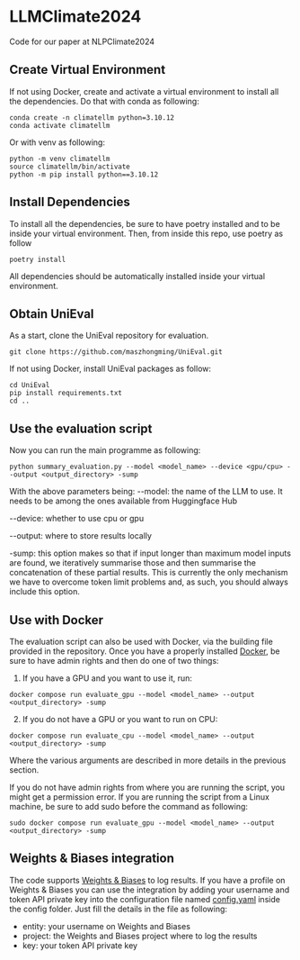 # LLMClimate2024
Code for our paper at NLPClimate2024

## Create Virtual Environment
If not using Docker, create and activate a virtual environment to install all the dependencies.
Do that with conda as following:
```
conda create -n climatellm python=3.10.12
conda activate climatellm
```

Or with venv as following:
```
python -m venv climatellm
source climatellm/bin/activate
python -m pip install python==3.10.12
```

## Install Dependencies
To install all the dependencies, be sure to have poetry installed and to be inside your virtual environment. Then, from inside this repo, use poetry as follow
```
poetry install
```
All dependencies should be automatically installed inside your virtual environment.

## Obtain UniEval
As a start, clone the UniEval repository for evaluation.
```
git clone https://github.com/maszhongming/UniEval.git
```

If not using Docker, install UniEval packages as follow:
```
cd UniEval
pip install requirements.txt
cd ..
```

## Use the evaluation script
Now you can run the main programme as following:
```
python summary_evaluation.py --model <model_name> --device <gpu/cpu> --output <output_directory> -sump
```
With  the above parameters being:
--model: the name of the LLM to use. It needs to be among the ones available from Huggingface Hub

--device: whether to use cpu or gpu

--output: where to store results locally

-sump: this option makes so that if input longer than maximum model inputs are found, we iteratively summarise those and then summarise the concatenation of these partial results. This is currently the only mechanism we have to overcome token limit problems and, as such, you should always include this option.

## Use with Docker
The evaluation script can also be used with Docker, via the building file provided in the repository. Once you have a properly installed [Docker](https://www.docker.com/get-started/), be sure to have admin rights and then do one of two things:

1) If you have a GPU and you want to use it, run:
```
docker compose run evaluate_gpu --model <model_name> --output <output_directory> -sump
```

2) If you do not have a GPU or you want to run on CPU:
```
docker compose run evaluate_cpu --model <model_name> --output <output_directory> -sump
```

Where the various arguments are described in more details in the previous section.

If you do not have admin rights from where you are running the script, you might get a permission error. If you are running the script from a Linux machine, be sure to add sudo before the command as following:
```
sudo docker compose run evaluate_gpu --model <model_name> --output <output_directory> -sump
```

## Weights & Biases integration
The code supports [Weights & Biases](https://wandb.ai/site) to log results. If you have a profile on Weights & Biases you can use the integration by adding your username and token API private key into the configuration file named [config.yaml](config/config.yaml) inside the config folder. Just fill the details in the file as following:
- entity: your username on Weights and Biases
- project: the Weights and Biases project where to log the results
- key: your token API private key

